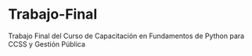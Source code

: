 # Trabajo-Final
Trabajo Final del Curso de Capacitación en Fundamentos de Python para CCSS y Gestión Pública

